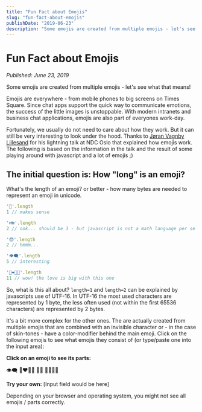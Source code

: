 ```yaml
---
title: "Fun Fact about Emojis"
slug: "fun-fact-about-emojis"
publishDate: "2019-06-23"
description: "Some emojis are created from multiple emojis - let's see what that means! Discover how emoji length works in JavaScript and learn about composite emojis."
---
```


# Fun Fact about Emojis

*Published: June 23, 2019*

Some emojis are created from multiple emojis - let's see what that means!

Emojis are everywhere - from mobile phones to big screens on Times Square. Since chat apps support the quick way to communicate emotions, the success of the little images is unstoppable. With modern intranets and business chat applications, emojis are also part of everyones work-day.

Fortunately, we usually do not need to care about how they work. But it can still be very interesting to look under the hood. Thanks to [Jøran Vagnby Lillesand](https://blogg.bekk.no/@lillesand) for his lightning talk at NDC Oslo that explained how emojis work. The following is based on the information in the talk and the result of some playing around with javascript and a lot of emojis ;)

## The initial question is: How "long" is an emoji?

What's the length of an emoji? or better - how many bytes are needed to represent an emoji in unicode.

```javascript
'🙂'.length
1 // makes sense

'👪'.length
2 // ook... should be 3 - but javascript is not a math language per se

'😎'.length
2 // hmmm...

'👁️‍🗨️'.length
5 // interesting

'👩‍❤️‍💋‍👨'.length
11 // wow! the love is big with this one
```

So, what is this all about? `length=1` and `length=2` can be explained by javascripts use of UTF-16. In UTF-16 the most used characters are represented by 1 byte, the less often used (not within the first 65536 characters) are represented by 2 bytes.

It's a bit more complex for the other ones. The are actually created from multiple emojis that are combined with an invisible character or - in the case of skin-tones - have a color-modifier behind the main emoji. Click on the following emojis to see what emojis they consist of (or type/paste one into the input area):

**Click on an emoji to see its parts:**

👁️‍🗨️
👩‍❤️‍💋‍👨
👍🏾
👨‍👩‍👦‍👦

**Try your own:**
[Input field would be here]

Depending on your browser and operating system, you might not see all emojis / parts correctly.
